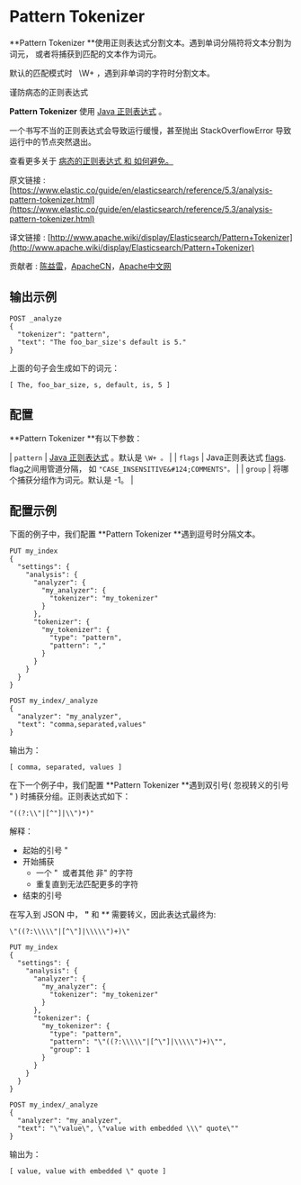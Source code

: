# Pattern Tokenizer

**Pattern Tokenizer **使用正则表达式分割文本。遇到单词分隔符将文本分割为词元， 或者将捕获到匹配的文本作为词元。

默认的匹配模式时   \W+ ，遇到非单词的字符时分割文本。

谨防病态的正则表达式

**Pattern Tokenizer** 使用 [Java 正则表达式](http://docs.oracle.com/javase/8/docs/api/java/util/regex/Pattern.html) 。

一个书写不当的正则表达式会导致运行缓慢，甚至抛出 StackOverflowError 导致运行中的节点突然退出。

查看更多关于 [病态的正则表达式 和 如何避免。](http://www.regular-expressions.info/catastrophic.html)

原文链接 : [https://www.elastic.co/guide/en/elasticsearch/reference/5.3/analysis-pattern-tokenizer.html](https://www.elastic.co/guide/en/elasticsearch/reference/5.3/analysis-pattern-tokenizer.html)

译文链接 : [http://www.apache.wiki/display/Elasticsearch/Pattern+Tokenizer](http://www.apache.wiki/display/Elasticsearch/Pattern+Tokenizer)

贡献者 : [陈益雷](/display/~chenyilei)，[ApacheCN](/display/~apachecn)，[Apache中文网](/display/~apachechina)

## **输出示例**

```
POST _analyze
{
  "tokenizer": "pattern",
  "text": "The foo_bar_size's default is 5."
}
```

上面的句子会生成如下的词元：

```
[ The, foo_bar_size, s, default, is, 5 ]
```

## **配置**

**Pattern Tokenizer **有以下参数：

| `pattern` | [Java 正则表达式](http://docs.oracle.com/javase/8/docs/api/java/util/regex/Pattern.html) 。默认是 `\W+ 。` |
| `flags` | Java正则表达式 [flags](http://docs.oracle.com/javase/8/docs/api/java/util/regex/Pattern.html#field.summary). flag之间用管道分隔， 如 `"CASE_INSENSITIVE&#124;COMMENTS"。` |
| `group` | 将哪个捕获分组作为词元。默认是 -1。 |

## **配置示例**

下面的例子中，我们配置 **Pattern Tokenizer **遇到逗号时分隔文本。

```
PUT my_index
{
  "settings": {
    "analysis": {
      "analyzer": {
        "my_analyzer": {
          "tokenizer": "my_tokenizer"
        }
      },
      "tokenizer": {
        "my_tokenizer": {
          "type": "pattern",
          "pattern": ","
        }
      }
    }
  }
}

POST my_index/_analyze
{
  "analyzer": "my_analyzer",
  "text": "comma,separated,values"
}
```

输出为：

```
[ comma, separated, values ]
```

在下一个例子中，我们配置 **Pattern Tokenizer **遇到双引号( 忽视转义的引号 \" ) 时捕获分组。正则表达式如下：

```
"((?:\\"|[^"]|\\")*)"
```

解释：

*   起始的引号 "
*   开始捕获
    *   一个 \"  或者其他 非" 的字符
    *   重复直到无法匹配更多的字符
*   结束的引号

在写入到 JSON 中， **"** 和 **\** 需要转义，因此表达式最终为:

```
\"((?:\\\\\"|[^\"]|\\\\\")+)\"
```

```
PUT my_index
{
  "settings": {
    "analysis": {
      "analyzer": {
        "my_analyzer": {
          "tokenizer": "my_tokenizer"
        }
      },
      "tokenizer": {
        "my_tokenizer": {
          "type": "pattern",
          "pattern": "\"((?:\\\\\"|[^\"]|\\\\\")+)\"",
          "group": 1
        }
      }
    }
  }
}

POST my_index/_analyze
{
  "analyzer": "my_analyzer",
  "text": "\"value\", \"value with embedded \\\" quote\""
}
```

输出为：

```
[ value, value with embedded \" quote ]
```